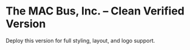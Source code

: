 # The MAC Bus, Inc. – Clean Verified Version

Deploy this version for full styling, layout, and logo support.
